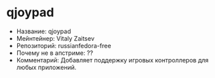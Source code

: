qjoypad
================
 * Название:			qjoypad
 * Мейнтейнер:			Vitaly Zaitsev
 * Репозиторий:			russianfedora-free
 * Почему не в апстриме:	??
 * Комментарий:			Добавляет поддержку игровых контроллеров для любых приложений.

